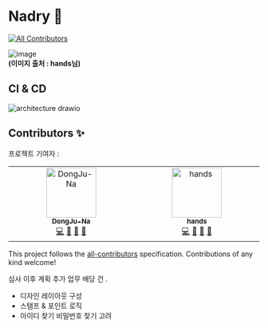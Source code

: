 # Nadry 🎈
<!-- ALL-CONTRIBUTORS-BADGE:START - Do not remove or modify this section -->
[![All Contributors](https://img.shields.io/badge/all_contributors-2-orange.svg?style=flat-square)](#contributors-)
<!-- ALL-CONTRIBUTORS-BADGE:END -->

![image](https://github.com/DongJu-Na/nadeul/assets/79893048/53901795-bf64-42e0-9211-74cb9cd7ffcf)
<br/><b>(이미지 출처 : hands님)</b>

## CI & CD
![architecture drawio](https://github.com/DongJu-Na/Nadry/assets/79893048/e29ad48a-50a9-496d-83ef-2a7c00d51ac6)


## Contributors ✨
프로젝트 기여자 :

<!-- ALL-CONTRIBUTORS-LIST:START - Do not remove or modify this section -->
<!-- prettier-ignore-start -->
<!-- markdownlint-disable -->
<table>
  <tbody>
    <tr>
      <td align="center" valign="top" width="14.28%"><a href="https://djlife.tistory.com/"><img src="https://avatars.githubusercontent.com/u/79893048?v=4?s=100" width="100px;" alt="DongJu-Na"/><br /><sub><b>DongJu-Na</b></sub></a><br /><a href="https://github.com/DongJu-Na/nadeul/commits?author=DongJu-Na" title="Code">💻</a> <a href="https://github.com/DongJu-Na/nadeul/commits?author=DongJu-Na" title="Documentation">📖</a> <a href="#ideas-DongJu-Na" title="Ideas, Planning, & Feedback">🤔</a> <a href="#projectManagement-DongJu-Na" title="Project Management">📆</a></td>
      <td align="center" valign="top" width="14.28%"><a href="http://www.buzzr.co.kr"><img src="https://avatars.githubusercontent.com/u/5013171?v=4?s=100" width="100px;" alt="hands"/><br /><sub><b>hands</b></sub></a><br /><a href="https://github.com/DongJu-Na/nadeul/commits?author=newscool" title="Code">💻</a> <a href="#talk-newscool" title="Talks">📢</a> <a href="#design-newscool" title="Design">🎨</a> <a href="https://github.com/DongJu-Na/nadeul/commits?author=newscool" title="Documentation">📖</a></td>
    </tr>
  </tbody>
</table>

<!-- markdownlint-restore -->
<!-- prettier-ignore-end -->

<!-- ALL-CONTRIBUTORS-LIST:END -->

This project follows the [all-contributors](https://github.com/all-contributors/all-contributors) specification. Contributions of any kind welcome!

심사 이후 계획 추가 업무 배당 건 .
- 디자인 레이아웃 구성
- 스탬프 & 포인트 로직
- 아이디 찾기 비밀번호 찾기 고려
